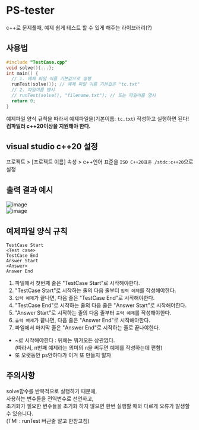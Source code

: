 # PS-tester
c++로 문제풀때, 예제 쉽게 테스트 할 수 있게 해주는 라이브러리(?)

## 사용법
```c++
#include "TestCase.cpp"
void solve(){...};
int main() {
  // 1. 예제 파일 이름 기본값으로 실행
  runTest(solve()); // 예제 파일 이름 기본값은 "tc.txt"
  // 2. 파일이름 명시
  // runTest(solve(), "filename.txt"); // 또는 파일이름 명시
  return 0;
}
```
예제파일 양식 규칙을 따라서 예제파일을(기본이름: `tc.txt`) 작성하고 실행하면 된다!  
**컴파일러 c++20이상을 지원해야 한다.**

## visual studio c++20 설정
프로젝트 > [프로젝트 이름] 속성 > c++언어 표준을 `ISO C++20표준 /stdc:c++20`으로 설정  

## 출력 결과 예시
![image](https://user-images.githubusercontent.com/16981721/137499027-7e05fdfa-8e11-4f91-bdd8-0323ca295c96.png)  
![image](https://user-images.githubusercontent.com/16981721/137499231-a6d372b3-b90d-4894-b90f-53b9b1d9dfb4.png)  


## 예제파일 양식 규칙
```
TestCase Start
<Test case>
TestCase End
Answer Start
<Answer>
Answer End
```
1. 파일에서 첫번째 줄은 "TestCase Start"로 시작해야한다.  
2. "TestCase Start"로 시작하는 줄의 다음 줄부터 `입력 예제`를 작성해야한다.  
4. `입력 예제`가 끝나면, 다음 줄은 "TestCase End"로 시작해야한다.  
5. "TestCase End"로 시작하는 줄의 다음 줄은 "Answer Start"로 시작해야한다.  
6. "Answer Start"로 시작하는 줄의 다음 줄부터 `출력 예제`를 작성해야한다.  
7. `출력 예제`가 끝나면, 다음 줄은 "Answer End"로 시작해야한다.  
8. 파일에서 마지막 줄은 "Answer End"로 시작하는 줄로 끝나야한다.  

- ~로 시작해야한다 : 뒤에는 뭐가오든 상관없다.  
(따라서, n번째 예제라는 의미의 n을 써두면 예제를 작성하는데 편함)
- 또 오랫동안 ps안하다가 이거 또 만들지 말자

## 주의사항
solve함수를 반복적으로 실행하기 때문에,  
사용하는 변수들을 전역변수로 선언하고,  
초기화가 필요한 변수들을 초기화 하지 않으면 한번 실행할 때와 다르게 오류가 발생할 수 있습니다.  
(TMI : runTest 버근줄 알고 한참고침)

